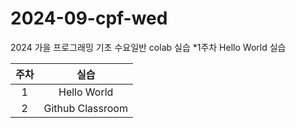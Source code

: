# 2024-09-cpf-wed
2024 가을 프로그래밍 기초 수요일반 colab 실습
*1주차 Hello World 실습

| 주차 | 실습 |
|:-----:|:-----:|
| 1  | Hello World |
| 2 | Github Classroom |